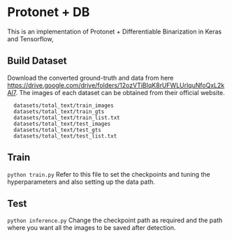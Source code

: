 # Protonet + DB
This is an implementation of Protonet + Differentiable Binarization in Keras and Tensorflow,

## Build Dataset
Download the converted ground-truth and data from here https://drive.google.com/drive/folders/12ozVTiBIqK8rUFWLUrlquNfoQxL2kAl7. The images of each dataset can be obtained from their official website.
```
  datasets/total_text/train_images
  datasets/total_text/train_gts
  datasets/total_text/train_list.txt
  datasets/total_text/test_images
  datasets/total_text/test_gts
  datasets/total_text/test_list.txt
```

## Train
`python train.py`
Refer to this file to set the checkpoints and tuning the hyperparameters and also setting up the data path.

## Test
`python inference.py`
Change the checkpoint path as required and the path where you want all the images to be saved after detection.
